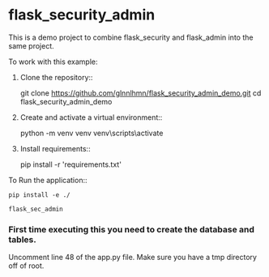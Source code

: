 # flask_security_admin

This is a demo project to combine flask_security and flask_admin into the same project.

To work with this example:

1. Clone the repository::

    git clone https://github.com/glnnlhmn/flask_security_admin_demo.git
    cd flask_security_admin_demo

2. Create and activate a virtual environment::

    python -m venv venv
    venv\scripts\activate

3. Install requirements::

    pip install -r 'requirements.txt'

To Run the application::

    pip install -e ./

    flask_sec_admin

### First time executing this you need to create the database and tables.

Uncomment line 48 of the app.py file. 
Make sure you have a tmp directory off of root. 



